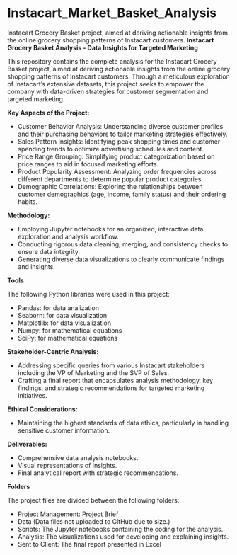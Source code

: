 # Instacart_Market_Basket_Analysis
 Instacart Grocery Basket project, aimed at deriving actionable insights from the online grocery shopping patterns of Instacart customers.
**Instacart Grocery Basket Analysis - Data Insights for Targeted Marketing**

This repository contains the complete analysis for the Instacart Grocery Basket project, aimed at deriving actionable insights from the online grocery shopping patterns of Instacart customers. Through a meticulous exploration of Instacart’s extensive datasets, this project seeks to empower the company with data-driven strategies for customer segmentation and targeted marketing.

**Key Aspects of the Project:**

- Customer Behavior Analysis: Understanding diverse customer profiles and their purchasing behaviors to tailor marketing strategies effectively.
- Sales Pattern Insights: Identifying peak shopping times and customer spending trends to optimize advertising schedules and content.
- Price Range Grouping: Simplifying product categorization based on price ranges to aid in focused marketing efforts.
- Product Popularity Assessment: Analyzing order frequencies across different departments to determine popular product categories.
- Demographic Correlations: Exploring the relationships between customer demographics (age, income, family status) and their ordering habits.

**Methodology:**

- Employing Jupyter notebooks for an organized, interactive data exploration and analysis workflow.
- Conducting rigorous data cleaning, merging, and consistency checks to ensure data integrity.
- Generating diverse data visualizations to clearly communicate findings and insights.

**Tools**

The following Python libraries were used in this project:

- Pandas: for data analization
- Seaborn: for data visualization
- Matplotlib: for data visualization
- Numpy: for mathematical equations
- SciPy: for mathematical equations

**Stakeholder-Centric Analysis:**

- Addressing specific queries from various Instacart stakeholders including the VP of Marketing and the SVP of Sales.
- Crafting a final report that encapsulates analysis methodology, key findings, and strategic recommendations for targeted marketing initiatives.

**Ethical Considerations:**

- Maintaining the highest standards of data ethics, particularly in handling sensitive customer information.

**Deliverables:**

- Comprehensive data analysis notebooks.
- Visual representations of insights.
- Final analytical report with strategic recommendations.

**Folders**

The project files are divided between the following folders:

- Project Management: Project Brief
- Data (Data files not uploaded to GitHub due to size.)
- Scripts: The Jupyter notebooks containing the coding for the analysis.
- Analysis: The visualizations used for developing and explaining insights.
- Sent to Client: The final report presented in Excel
